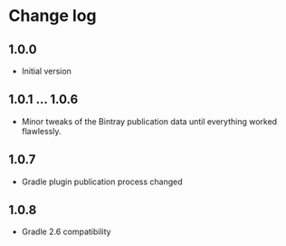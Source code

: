 # Change log

## 1.0.0
* Initial version

## 1.0.1 … 1.0.6
* Minor tweaks of the Bintray publication data until everything worked flawlessly.

## 1.0.7
* Gradle plugin publication process changed

## 1.0.8
* Gradle 2.6 compatibility